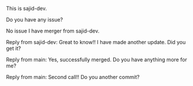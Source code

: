 This is sajid-dev. 

Do you have any issue?

No issue I have merger from sajid-dev.

Reply from sajid-dev: Great to know!! I have made another update. Did you get it?

Reply from main: Yes, successfully merged. Do you have anything more for me?

Reply from main: Second call!! Do you another commit? 

